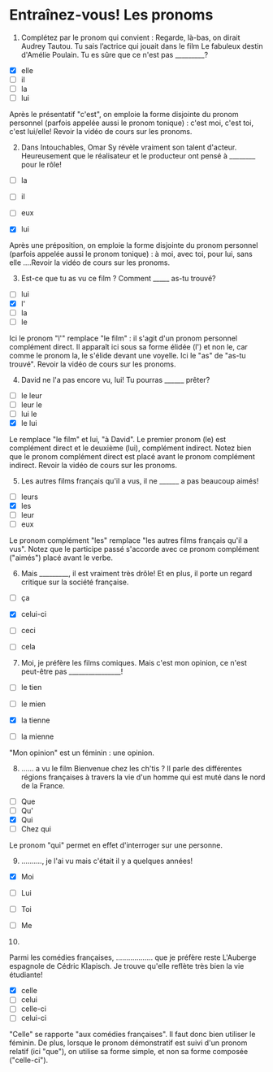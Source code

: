 # Entraînez-vous! Les pronoms
 
1. Complétez par le pronom qui convient : Regarde, là-bas, on dirait Audrey Tautou. Tu sais l’actrice qui jouait dans le film Le fabuleux destin d'Amélie Poulain. Tu es sûre que ce n'est pas _________? 

- [x] elle
- [ ] il
- [ ] la
- [ ] lui

Après le présentatif "c'est", on emploie la forme disjointe du pronom personnel (parfois appelée aussi le pronom tonique) : c'est moi, c'est toi, c'est lui/elle!
Revoir la vidéo de cours sur les pronoms.



2. Dans Intouchables, Omar Sy révèle vraiment son talent d'acteur. Heureusement que le réalisateur et le producteur ont pensé à ________ pour le rôle!

- [ ] la
- [ ] il
- [ ] eux
- [x] lui


Après une préposition, on emploie la forme disjointe du pronom personnel (parfois appelée aussi le pronom tonique) : à moi, avec toi, pour lui, sans elle ....Revoir la vidéo de cours sur les pronoms.

3. Est-ce que tu as vu ce film  ? Comment _____ as-tu trouvé?

- [ ] lui
- [x] l'
- [ ] la
- [ ] le

Ici le pronom "l'" remplace "le film" : il s'agit d'un pronom personnel complément direct. Il apparaît ici sous sa forme élidée (l') et non le, car comme le pronom la, le s'élide devant une voyelle. Ici le "as" de "as-tu trouvé". 
Revoir la vidéo de cours sur les pronoms.



4. David ne l'a pas encore vu, lui! Tu pourras ______ prêter?

- [ ] le leur
- [ ] leur le
- [ ] lui le
- [x] le lui

Le remplace "le film" et lui, "à David". Le premier pronom (le) est complément direct et le deuxième (lui), complément indirect. Notez bien que le pronom complément direct est placé avant le pronom complément indirect.
Revoir la vidéo de cours sur les pronoms.

 

5. Les autres films français qu'il a vus, il ne ______ a pas beaucoup aimés!

- [ ] leurs
- [x] les
- [ ] leur
- [ ] eux

Le pronom complément "les" remplace "les autres films français qu'il a vus". Notez que le participe passé s'accorde avec ce pronom complément ("aimés") placé avant le verbe.

6. Mais _________, il est vraiment très drôle! Et en plus, il porte un regard critique sur la société française.

- [ ] ça
- [x] celui-ci
- [ ] ceci
- [ ] cela



7.  Moi, je préfère les films comiques. Mais c'est mon opinion, ce n'est peut-être pas ________________!

- [ ] le tien
- [ ] le mien
- [x] la tienne
- [ ] la mienne


"Mon opinion" est un féminin : une opinion.



8.  ...... a vu le film Bienvenue chez les ch'tis ? Il parle des différentes régions françaises à travers la vie d'un homme qui est muté dans le nord de la France.

- [ ] Que
- [ ] Qu'
- [x] Qui
- [ ] Chez qui

Le pronom "qui" permet en effet d'interroger sur une personne.

9. .........., je l'ai vu mais c'était il y a quelques années!

- [x] Moi
- [ ] Lui
- [ ] Toi
- [ ] Me



10.  
Parmi les comédies françaises, .................. que je préfère reste L'Auberge espagnole de Cédric Klapisch. Je trouve qu'elle reflète très bien la vie étudiante!



- [x] celle
- [ ] celui
- [ ] celle-ci
- [ ] celui-ci

"Celle" se rapporte "aux comédies françaises". Il faut donc bien utiliser le féminin. De plus, lorsque le pronom démonstratif est suivi d'un pronom relatif (ici "que"), on utilise sa forme simple, et non sa forme composée ("celle-ci").
